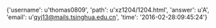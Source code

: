 {'username': u'thomas0809', 'path': u'xz1204/1204.html', 'answer': u'A', 'email': u'qyj13@mails.tsinghua.edu.cn', 'time': '2016-02-28:09:45:24'}